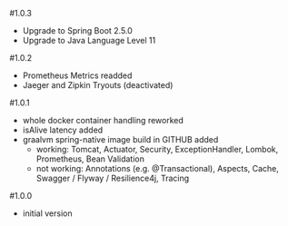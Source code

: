#1.0.3
- Upgrade to Spring Boot 2.5.0
- Upgrade to Java Language Level 11

#1.0.2
- Prometheus Metrics readded 
- Jaeger and Zipkin Tryouts (deactivated)

#1.0.1
- whole docker container handling reworked
- isAlive latency added
- graalvm spring-native image build in GITHUB added 
    - working: Tomcat, Actuator, Security, ExceptionHandler, Lombok, Prometheus, Bean Validation
    - not working: Annotations (e.g. @Transactional), Aspects, Cache, Swagger / Flyway / Resilience4j, Tracing

#1.0.0
- initial version
